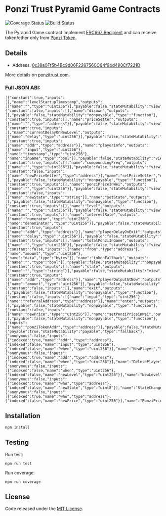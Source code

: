 # Ponzi Trust  Pyramid Game Contracts
[![Coverage Status](https://coveralls.io/repos/github/PonziTrust/PyramidGame/badge.svg?branch=master)](https://coveralls.io/github/PonziTrust/PyramidGame?branch=master)
[![Build Status](https://travis-ci.org/PonziTrust/PyramidGame.svg?branch=master)](https://travis-ci.org/PonziTrust/PyramidGame)

The Pyramid Game contract implement [ERC667 Recipient](https://github.com/ethereum/EIPs/issues/677) and can receive token/ether only from [Ponzi Token](https://github.com/PonziTrust/Token).


## Details
- Address: [0x39a0Ff5b4Bc9d06F2267560C64f9bd490Cf7221D](https://etherscan.io/address/0x39a0Ff5b4Bc9d06F2267560C64f9bd490Cf7221D)

More details on [ponzitrust.com](https://ponzitrust.com/).

### Full JSON ABI:
```
[{"constant":true,"inputs":[],"name":"levelStartupTimestamp","outputs":[{"name":"","type":"uint256"}],"payable":false,"stateMutability":"view","type":"function"},{"constant":false,"inputs":[],"name":"disown","outputs":[],"payable":false,"stateMutability":"nonpayable","type":"function"},{"constant":true,"inputs":[],"name":"priceSetter","outputs":[{"name":"","type":"address"}],"payable":false,"stateMutability":"view","type":"function"},{"constant":true,"inputs":[],"name":"currentDelayOnNewLevel","outputs":[{"name":"delay","type":"uint256"}],"payable":false,"stateMutability":"view","type":"function"},{"constant":true,"inputs":[{"name":"addr","type":"address"}],"name":"playerInfo","outputs":[{"name":"input","type":"uint256"},{"name":"timestamp","type":"uint256"},{"name":"inGame","type":"bool"}],"payable":false,"stateMutability":"view","type":"function"},{"constant":true,"inputs":[],"name":"compoundingFreq","outputs":[{"name":"","type":"uint256"}],"payable":false,"stateMutability":"view","type":"function"},{"constant":false,"inputs":[{"name":"newPriceSetter","type":"address"}],"name":"setPriceSetter","outputs":[],"payable":false,"stateMutability":"nonpayable","type":"function"},{"constant":true,"inputs":[],"name":"ponziPriceInWei","outputs":[{"name":"","type":"uint256"}],"payable":false,"stateMutability":"view","type":"function"},{"constant":false,"inputs":[{"name":"newState","type":"string"}],"name":"setState","outputs":[],"payable":false,"stateMutability":"nonpayable","type":"function"},{"constant":true,"inputs":[],"name":"level","outputs":[{"name":"","type":"uint256"}],"payable":false,"stateMutability":"view","type":"function"},{"constant":true,"inputs":[],"name":"interestRate","outputs":[{"name":"numerator","type":"uint256"},{"name":"denominator","type":"uint256"}],"payable":false,"stateMutability":"view","type":"function"},{"constant":true,"inputs":[{"name":"addr","type":"address"}],"name":"playerDelayOnExit","outputs":[{"name":"delay","type":"uint256"}],"payable":false,"stateMutability":"view","type":"function"},{"constant":true,"inputs":[],"name":"totalPonziInGame","outputs":[{"name":"","type":"uint256"}],"payable":false,"stateMutability":"view","type":"function"},{"constant":false,"inputs":[{"name":"from","type":"address"},{"name":"amount","type":"uint256"},{"name":"data","type":"bytes"}],"name":"tokenFallback","outputs":[{"name":"","type":"bool"}],"payable":false,"stateMutability":"nonpayable","type":"function"},{"constant":true,"inputs":[],"name":"state","outputs":[{"name":"","type":"string"}],"payable":false,"stateMutability":"view","type":"function"},{"constant":true,"inputs":[{"name":"addr","type":"address"}],"name":"playerOutputAtNow","outputs":[{"name":"amount","type":"uint256"}],"payable":false,"stateMutability":"view","type":"function"},{"constant":false,"inputs":[],"name":"exit","outputs":[],"payable":false,"stateMutability":"nonpayable","type":"function"},{"constant":false,"inputs":[{"name":"input","type":"uint256"},{"name":"referralAddress","type":"address"}],"name":"enter","outputs":[],"payable":false,"stateMutability":"nonpayable","type":"function"},{"constant":false,"inputs":[{"name":"newPrice","type":"uint256"}],"name":"setPonziPriceinWei","outputs":[],"payable":false,"stateMutability":"nonpayable","type":"function"},{"inputs":[{"name":"ponziTokenAddr","type":"address"}],"payable":false,"stateMutability":"nonpayable","type":"constructor"},{"payable":true,"stateMutability":"payable","type":"fallback"},{"anonymous":false,"inputs":[{"indexed":true,"name":"addr","type":"address"},{"indexed":false,"name":"input","type":"uint256"},{"indexed":false,"name":"when","type":"uint256"}],"name":"NewPlayer","type":"event"},{"anonymous":false,"inputs":[{"indexed":true,"name":"addr","type":"address"},{"indexed":false,"name":"when","type":"uint256"}],"name":"DeletePlayer","type":"event"},{"anonymous":false,"inputs":[{"indexed":false,"name":"when","type":"uint256"},{"indexed":false,"name":"newLevel","type":"uint256"}],"name":"NewLevel","type":"event"},{"anonymous":false,"inputs":[{"indexed":true,"name":"who","type":"address"},{"indexed":false,"name":"newState","type":"uint8"}],"name":"StateChanged","type":"event"},{"anonymous":false,"inputs":[{"indexed":true,"name":"who","type":"address"},{"indexed":false,"name":"newPrice","type":"uint256"}],"name":"PonziPriceChanged","type":"event"}]
```

## Installation
```
npm install
```

## Testing
Run test:
```
npm run test
```
Run coverage:
```
npm run coverage
```

## License
Code released under the [MIT License](https://github.com/PyramidGame/Token/blob/master/LICENSE).
